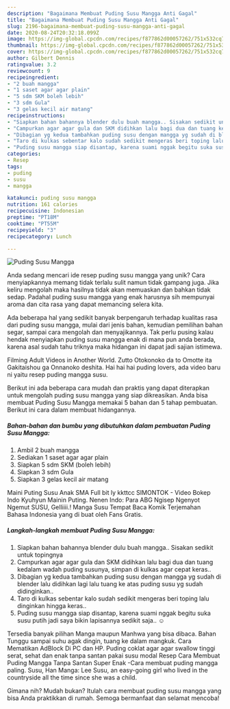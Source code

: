```yaml
---
description: "Bagaimana Membuat Puding Susu Mangga Anti Gagal"
title: "Bagaimana Membuat Puding Susu Mangga Anti Gagal"
slug: 2196-bagaimana-membuat-puding-susu-mangga-anti-gagal
date: 2020-08-24T20:32:18.099Z
image: https://img-global.cpcdn.com/recipes/f877862d00057262/751x532cq70/puding-susu-mangga-foto-resep-utama.jpg
thumbnail: https://img-global.cpcdn.com/recipes/f877862d00057262/751x532cq70/puding-susu-mangga-foto-resep-utama.jpg
cover: https://img-global.cpcdn.com/recipes/f877862d00057262/751x532cq70/puding-susu-mangga-foto-resep-utama.jpg
author: Gilbert Dennis
ratingvalue: 3.2
reviewcount: 9
recipeingredient:
- "2 buah mangga"
- "1 saset agar agar plain"
- "5 sdm SKM boleh lebih"
- "3 sdm Gula"
- "3 gelas kecil air matang"
recipeinstructions:
- "Siapkan bahan bahannya blender dulu buah mangga.. Sisakan sedikit untuk topingnya"
- "Campurkan agar agar gula dan SKM didihkan lalu bagi dua dan tuang kedalam wadah puding susunya, simpan di kulkas agar cepat keras.."
- "Dibagian yg kedua tambahkan puding susu dengan mangga yg sudah di blender lalu didihkan lagi lalu tuang ke atas puding susu yg sudah didinginkan.."
- "Taro di kulkas sebentar kalo sudah sedikit mengeras beri toping lalu dinginkan hingga keras.."
- "Puding susu mangga siap disantap, karena suami nggak begitu suka susu putih jadi saya bikin lapisannya sedikit saja.. ☺"
categories:
- Resep
tags:
- puding
- susu
- mangga

katakunci: puding susu mangga 
nutrition: 161 calories
recipecuisine: Indonesian
preptime: "PT18M"
cooktime: "PT55M"
recipeyield: "3"
recipecategory: Lunch

---
```



![Puding Susu Mangga](https://img-global.cpcdn.com/recipes/f877862d00057262/751x532cq70/puding-susu-mangga-foto-resep-utama.jpg)

Anda sedang mencari ide resep puding susu mangga yang unik? Cara menyiapkannya memang tidak terlalu sulit namun tidak gampang juga. Jika keliru mengolah maka hasilnya tidak akan memuaskan dan bahkan tidak sedap. Padahal puding susu mangga yang enak harusnya sih mempunyai aroma dan cita rasa yang dapat memancing selera kita.

Ada beberapa hal yang sedikit banyak berpengaruh terhadap kualitas rasa dari puding susu mangga, mulai dari jenis bahan, kemudian pemilihan bahan segar, sampai cara mengolah dan menyajikannya. Tak perlu pusing kalau hendak menyiapkan puding susu mangga enak di mana pun anda berada, karena asal sudah tahu triknya maka hidangan ini dapat jadi sajian istimewa.

Filming Adult Videos in Another World. Zutto Otokonoko da to Omotte ita Gakitaishou ga Onnanoko deshita. Hai hai hai puding lovers, ada video baru ni yaitu resep puding mangga susu.


Berikut ini ada beberapa cara mudah dan praktis yang dapat diterapkan untuk mengolah puding susu mangga yang siap dikreasikan. Anda bisa membuat Puding Susu Mangga memakai 5 bahan dan 5 tahap pembuatan. Berikut ini cara dalam membuat hidangannya.

<!--inarticleads1-->

##### Bahan-bahan dan bumbu yang dibutuhkan dalam pembuatan Puding Susu Mangga:

1. Ambil 2 buah mangga
1. Sediakan 1 saset agar agar plain
1. Siapkan 5 sdm SKM (boleh lebih)
1. Siapkan 3 sdm Gula
1. Siapkan 3 gelas kecil air matang


Maini Puting Susu Anak SMA Full bit ly kkttcc SIMONTOK - Video Bokep Indo Kyuhyun Mainin Puting. Nenen Indo: Para ABG Ngisep Ngenyot Ngemut SUSU, Gelliiii.! Manga Susu Tempat Baca Komik Terjemahan Bahasa Indonesia yang di buat oleh Fans Gratis. 

<!--inarticleads2-->

##### Langkah-langkah membuat Puding Susu Mangga:

1. Siapkan bahan bahannya blender dulu buah mangga.. Sisakan sedikit untuk topingnya
1. Campurkan agar agar gula dan SKM didihkan lalu bagi dua dan tuang kedalam wadah puding susunya, simpan di kulkas agar cepat keras..
1. Dibagian yg kedua tambahkan puding susu dengan mangga yg sudah di blender lalu didihkan lagi lalu tuang ke atas puding susu yg sudah didinginkan..
1. Taro di kulkas sebentar kalo sudah sedikit mengeras beri toping lalu dinginkan hingga keras..
1. Puding susu mangga siap disantap, karena suami nggak begitu suka susu putih jadi saya bikin lapisannya sedikit saja.. ☺


Tersedia banyak pilihan Manga maupun Manhwa yang bisa dibaca. Bahan Tunggu sampai suhu agak dingin, tuang ke dalam mangkuk. Cara Mematikan AdBlock Di PC dan HP. Puding coklat agar agar swallow tinggi serat, sehat dan enak tanpa santan pakai susu modal Resep Cara Membuat Puding Mangga Tanpa Santan Super Enak -Cara membuat puding mangga paling. Susu, Han Manga: Lee Susu, an easy-going girl who lived in the countryside all the time since she was a child. 

Gimana nih? Mudah bukan? Itulah cara membuat puding susu mangga yang bisa Anda praktikkan di rumah. Semoga bermanfaat dan selamat mencoba!
